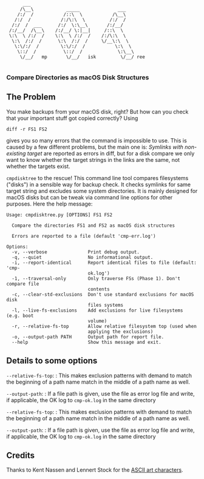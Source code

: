 ```
      ___
     /\__\            _____              ___
    /:/  /           /::\  \           /\__\
   /:/  /           /:/\:\  \         /:/  /
  /:/  /  ___      /:/  \:\__\       /:/__/
 /:/__/  /\__\    /:/__/ \:|__|     /::\  \
 \:\  \ /:/  /    \:\  \ /:/  /    /:/\:\  \
  \:\  /:/  /      \:\  /:/  /     \/__\:\  \
   \:\/:/  /        \:\/:/  /           \:\  \
    \::/  /          \::/  /             \:\__\
     \/__/   mp       \/__/   isk         \/__/ ree
    
```

### Compare Directories as macOS Disk Structures

## The Problem

You make backups from your macOS disk, right? But how can you check that your  important stuff  got copied correctly? Using

    diff -r FS1 FS2

gives you so many errors that the command is impossible to use. This is caused by a few different problems, but the main one is: *Symlinks with non-existing target* are reported as errors in diff, but for a disk compare we only want to know whether the target strings in the links are the same, not whether the targets exist.

`cmpdisktree` to the rescue! This command line tool compares filesystems ("disks") in a sensible way for backup check. It checks symlinks for same target string and excludes some system directories. It is mainly designed for macOS disks but can be tweak via command line options for other purposes. Here the help message:

```
Usage: cmpdisktree.py [OPTIONS] FS1 FS2

  Compare the directories FS1 and FS2 as macOS disk structures

  Errors are reported to a file (default 'cmp-err.log')

Options:
  -v, --verbose               Print debug output.
  -q, --quiet                 No informational output.
  -i, --report-identical      Report identical files to file (default: 'cmp-
                              ok.log')
  -1, --traversal-only        Only traverse FSs (Phase 1). Don't compare file
                              contents
  -c, --clear-std-exclusions  Don't use standard exclusions for macOS disk
                              files systems
  -l, --live-fs-exclusions    Add exclusions for live filesystems (e.g. boot
                              volume)
  -r, --relative-fs-top       Allow relative filesystem top (used when
                              applying the exclusions)
  -o, --output-path PATH      Output path for report file.
  --help                      Show this message and exit.
```


## Details to some options

`--relative-fs-top`: 
:   This makes exclusion patterns with demand to match the 
    beginning of a path name match in the middle of  a path name as well.

`--output-path`: 
:   If a file path is given, use the file as error log file 
    and write, if applicable, the OK log to `cmp-ok.log` in the same directory

`--relative-fs-top`: 
:   This makes exclusion patterns with demand to match the beginning of a path name match in the middle of  a path name as well.

`--output-path`: 
:   If a file path is given, use the file as error log file 
    and write, if applicable, the OK log to `cmp-ok.log` in the same directory

## Credits

Thanks to Kent Nassen and Lennert Stock for the [ASCII art characters](http://www-personal.umich.edu/~knassen/figfonts/isometric2.flf).

<!--  LocalWords:  cmpdisktree filesystems Symlinks symlinks
 -->

